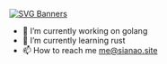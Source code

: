 
[![SVG Banners](https://static.sianao.site/static/094a4801630015cb482168d30090dd09.png)](https://sianao.site)
- 🔭 I’m currently working on golang
- 🌱 I’m currently learning rust
- 📫 How to reach me me@sianao.site


